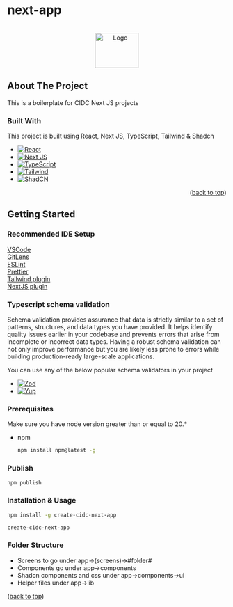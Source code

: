 # next-app

<a name="readme-top"></a>

<!-- PROJECT LOGO -->
<br />
<div align="center">
  <a href="https://www.concertidc.com/">
    <img src="https://github.com/KarthikIDC/cidc-nextjs-starter/assets/126231306/203b9b6f-af3f-4176-b482-8ab728378e47" alt="Logo" width="100" height="80">
  </a>
</div>

<!-- ABOUT THE PROJECT -->

## About The Project

This is a boilerplate for CIDC Next JS projects

### Built With

This project is built using React, Next JS, TypeScript, Tailwind & Shadcn

- [![React][react-logo]][react-url]
- [![Next JS][next-logo]][next-url]
- [![TypeScript][ts-logo]][ts-url]
- [![Tailwind][tailwind-logo]][tailwind-url]
- [![ShadCN][shad-logo]][shad-url]

<p align="right">(<a href="#readme-top">back to top</a>)</p>

<!-- GETTING STARTED -->

## Getting Started

### Recommended IDE Setup

[VSCode](https://code.visualstudio.com/)<br/>
[GitLens](https://marketplace.visualstudio.com/items?itemName=eamodio.gitlens)<br/>
[ESLint](https://marketplace.visualstudio.com/items?itemName=dbaeumer.vscode-eslint)<br/>
[Prettier](https://marketplace.visualstudio.com/items?itemName=esbenp.prettier-vscode)<br/>
[Tailwind plugin](https://marketplace.visualstudio.com/items?itemName=bradlc.vscode-tailwindcss)<br/>
[NextJS plugin](https://marketplace.visualstudio.com/items?itemName=PulkitGangwar.nextjs-snippets)<br/>

### Typescript schema validation

Schema validation provides assurance that data is strictly similar to a set of patterns, structures, and data types you have provided. It helps identify quality issues earlier in your codebase and prevents errors that arise from incomplete or incorrect data types. Having a robust schema validation can not only improve performance but you are likely less prone to errors while building production-ready large-scale applications.

You can use any of the below popular schema validators in your project

- [![Zod][zod-logo]][zod-url]
- [![Yup][yup-logo]][yup-url]

### Prerequisites

Make sure you have node version greater than or equal to 20.\*

- npm

  ```sh
  npm install npm@latest -g
  ```

### Publish

```sh
npm publish
```

### Installation & Usage

```sh
npm install -g create-cidc-next-app

create-cidc-next-app

```

### Folder Structure

<ul>
<li>Screens to go under app->(screens)->#folder#</li>
<li>Components go under app->components</li>
<li>Shadcn components and css under app->components->ui</li>
<li>Helper files under app->lib</li>
</ul>

<p align="left">(<a href="#readme-top">back to top</a>)</p>

<!-- MARKDOWN LINKS & IMAGES -->

[react-logo]: https://img.shields.io/badge/react-gray?style=for-the-badge&logo=reactquery&logoColor=white
[react-url]: https://react.dev/
[next-logo]: https://img.shields.io/badge/next%20js-gray?style=for-the-badge&logo=nextdotjs&logoColor=white
[next-url]: https://nextjs.org/
[ts-logo]: https://img.shields.io/badge/typescript-gray?style=for-the-badge&logo=typescript&logoColor=white
[ts-url]: https://www.typescriptlang.org/
[tailwind-logo]: https://img.shields.io/badge/tailwind-gray?style=for-the-badge&logo=tailwindcss&logoColor=white
[tailwind-url]: https://tailwindcss.com/
[shad-logo]: https://img.shields.io/badge/shadcn-gray?style=for-the-badge&logo=shadcnui&logoColor=white
[shad-url]: https://ui.shadcn.com/
[zod-logo]: https://img.shields.io/badge/zod-gray?style=for-the-badge&logo=zod&logoColor=white
[zod-url]: https://zod.dev/
[yup-logo]: https://img.shields.io/badge/yup-gray?style=for-the-badge
[yup-url]: https://github.com/jquense/yup